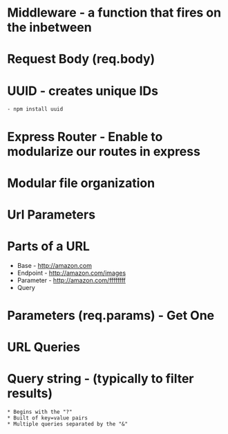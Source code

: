 # Middleware - a function that fires on the inbetween

# Request Body (req.body)

# UUID - creates unique IDs
    - npm install uuid

# Express Router - Enable to modularize our routes in express

# Modular file organization


# Url Parameters

  # Parts of a URL
  * Base - http://amazon.com
  * Endpoint - http://amazon.com/images
  * Parameter - http://amazon.com/ffffffff
  * Query

# Parameters (req.params) - Get One  


# URL Queries 

  # Query string - (typically to filter results)
    * Begins with the "?"
    * Built of key=value pairs
    * Multiple queries separated by the "&" 
